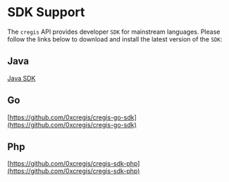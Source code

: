 # SDK Support

The `cregis` API provides developer `SDK` for mainstream languages. Please follow the links below to download and install the latest version of the `SDK`:

## Java

[Java SDK](https://github.com/0xcregis/cregis-java-sdk)

## Go

[https://github.com/0xcregis/cregis-go-sdk](https://github.com/0xcregis/cregis-go-sdk)

## Php

[https://github.com/0xcregis/cregis-sdk-php](https://github.com/0xcregis/cregis-sdk-php)

